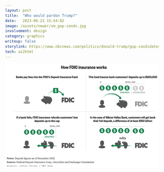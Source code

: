 ```yaml
---
layout: post
title:  "Who would pardon Trump?"
date:   2023-06-23 15:54:02
image: /assets/newer/sm_gop-cands.jpg
involvement: design
category: graphics
writeup: false
storylink: https://www.nbcnews.com/politics/donald-trump/gop-candidates-stand-potential-trump-pardon-rcna90500
tech: ai2html
---
```



![How the FDIC protects bank customers](/assets/newer/fdic-explainer.jpg)